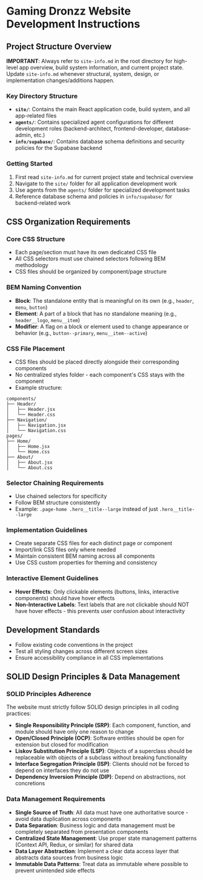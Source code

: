 # Gaming Dronzz Website Development Instructions

## Project Structure Overview
**IMPORTANT**: Always refer to `site-info.md` in the root directory for high-level app overview, build system information, and current project state. Update `site-info.md` whenever structural, system, design, or implementation changes/additions happen.

### Key Directory Structure
- **`site/`**: Contains the main React application code, build system, and all app-related files
- **`agents/`**: Contains specialized agent configurations for different development roles (backend-architect, frontend-developer, database-admin, etc.)
- **`info/supabase/`**: Contains database schema definitions and security policies for the Supabase backend

### Getting Started
1. First read `site-info.md` for current project state and technical overview
2. Navigate to the `site/` folder for all application development work
3. Use agents from the `agents/` folder for specialized development tasks
4. Reference database schema and policies in `info/supabase/` for backend-related work

## CSS Organization Requirements

### Core CSS Structure
- Each page/section must have its own dedicated CSS file
- All CSS selectors must use chained selectors following BEM methodology
- CSS files should be organized by component/page structure

### BEM Naming Convention
- **Block**: The standalone entity that is meaningful on its own (e.g., `header`, `menu`, `button`)
- **Element**: A part of a block that has no standalone meaning (e.g., `header__logo`, `menu__item`)
- **Modifier**: A flag on a block or element used to change appearance or behavior (e.g., `button--primary`, `menu__item--active`)

### CSS File Placement
- CSS files should be placed directly alongside their corresponding components
- No centralized styles folder - each component's CSS stays with the component
- Example structure:
```
components/
├── Header/
│   ├── Header.jsx
│   └── Header.css
├── Navigation/
│   ├── Navigation.jsx
│   └── Navigation.css
pages/
├── Home/
│   ├── Home.jsx
│   └── Home.css
├── About/
│   ├── About.jsx
│   └── About.css
```

### Selector Chaining Requirements
- Use chained selectors for specificity
- Follow BEM structure consistently
- Example: `.page-home .hero__title--large` instead of just `.hero__title--large`

### Implementation Guidelines
- Create separate CSS files for each distinct page or component
- Import/link CSS files only where needed
- Maintain consistent BEM naming across all components
- Use CSS custom properties for theming and consistency

### Interactive Element Guidelines
- **Hover Effects**: Only clickable elements (buttons, links, interactive components) should have hover effects
- **Non-Interactive Labels**: Text labels that are not clickable should NOT have hover effects - this prevents user confusion about interactivity

## Development Standards
- Follow existing code conventions in the project
- Test all styling changes across different screen sizes
- Ensure accessibility compliance in all CSS implementations

## SOLID Design Principles & Data Management

### SOLID Principles Adherence
The website must strictly follow SOLID design principles in all coding practices:

- **Single Responsibility Principle (SRP)**: Each component, function, and module should have only one reason to change
- **Open/Closed Principle (OCP)**: Software entities should be open for extension but closed for modification
- **Liskov Substitution Principle (LSP)**: Objects of a superclass should be replaceable with objects of a subclass without breaking functionality
- **Interface Segregation Principle (ISP)**: Clients should not be forced to depend on interfaces they do not use
- **Dependency Inversion Principle (DIP)**: Depend on abstractions, not concretions

### Data Management Requirements
- **Single Source of Truth**: All data must have one authoritative source - avoid data duplication across components
- **Data Separation**: Business logic and data management must be completely separated from presentation components
- **Centralized State Management**: Use proper state management patterns (Context API, Redux, or similar) for shared data
- **Data Layer Abstraction**: Implement a clear data access layer that abstracts data sources from business logic
- **Immutable Data Patterns**: Treat data as immutable where possible to prevent unintended side effects
